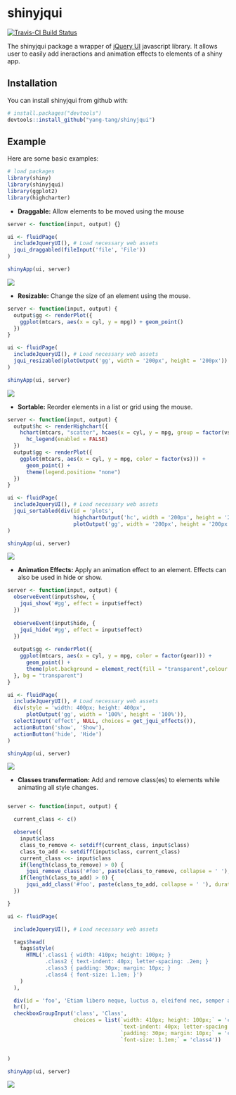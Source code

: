 
<!-- README.md is generated from README.Rmd. Please edit that file -->
shinyjqui
=========

[![Travis-CI Build Status](https://travis-ci.org/Yang-Tang/shinyjqui.svg?branch=master)](https://travis-ci.org/Yang-Tang/shinyjqui)

The shinyjqui package a wrapper of [jQuery UI](http://jqueryui.com/) javascript library. It allows user to easily add ineractions and animation effects to elements of a shiny app.

Installation
------------

You can install shinyjqui from github with:

``` r
# install.packages("devtools")
devtools::install_github("yang-tang/shinyjqui")
```

Example
-------

Here are some basic examples:

``` r
# load packages
library(shiny)
library(shinyjqui)
library(ggplot2)
library(highcharter)
```

-   **Draggable:** Allow elements to be moved using the mouse

``` r
server <- function(input, output) {}

ui <- fluidPage(
  includeJqueryUI(), # Load necessary web assets
  jqui_draggabled(fileInput('file', 'File'))
)

shinyApp(ui, server)
```

![](README-draggable.gif)

-   **Resizable:** Change the size of an element using the mouse.

``` r
server <- function(input, output) {
  output$gg <- renderPlot({
    ggplot(mtcars, aes(x = cyl, y = mpg)) + geom_point()
  })
}

ui <- fluidPage(
  includeJqueryUI(), # Load necessary web assets
  jqui_resizabled(plotOutput('gg', width = '200px', height = '200px'))
)

shinyApp(ui, server)
```

![](README-resizable.gif)

-   **Sortable:** Reorder elements in a list or grid using the mouse.

``` r
server <- function(input, output) {
  output$hc <- renderHighchart({
    hchart(mtcars, "scatter", hcaes(x = cyl, y = mpg, group = factor(vs))) %>% 
      hc_legend(enabled = FALSE)
  })
  output$gg <- renderPlot({
    ggplot(mtcars, aes(x = cyl, y = mpg, color = factor(vs))) + 
      geom_point() + 
      theme(legend.position= "none")
  })
}

ui <- fluidPage(
  includeJqueryUI(), # Load necessary web assets
  jqui_sortabled(div(id = 'plots',
                     highchartOutput('hc', width = '200px', height = '200px'),
                     plotOutput('gg', width = '200px', height = '200px')))
)

shinyApp(ui, server)
```

![](README-sortable.gif)

-   **Animation Effects:** Apply an animation effect to an element. Effects can also be used in hide or show.

``` r
server <- function(input, output) {
  observeEvent(input$show, {
    jqui_show('#gg', effect = input$effect)
  })
  
  observeEvent(input$hide, {
    jqui_hide('#gg', effect = input$effect)
  })
  
  output$gg <- renderPlot({
    ggplot(mtcars, aes(x = cyl, y = mpg, color = factor(gear))) +
      geom_point() +
      theme(plot.background = element_rect(fill = "transparent",colour = NA))
  }, bg = "transparent")
}

ui <- fluidPage(
  includeJqueryUI(), # Load necessary web assets
  div(style = 'width: 400px; height: 400px',
      plotOutput('gg', width = '100%', height = '100%')),
  selectInput('effect', NULL, choices = get_jqui_effects()),
  actionButton('show', 'Show'),
  actionButton('hide', 'Hide')
)

shinyApp(ui, server)
```

![](README-effects.gif)

-   **Classes transfermation:** Add and remove class(es) to elements while animating all style changes.

``` r

server <- function(input, output) {

  current_class <- c()

  observe({
    input$class
    class_to_remove <- setdiff(current_class, input$class)
    class_to_add <- setdiff(input$class, current_class)
    current_class <<- input$class
    if(length(class_to_remove) > 0) {
      jqui_remove_class('#foo', paste(class_to_remove, collapse = ' '), duration = 1000)}
    if(length(class_to_add) > 0) {
      jqui_add_class('#foo', paste(class_to_add, collapse = ' '), duration = 1000)}
  })

}

ui <- fluidPage(

  includeJqueryUI(), # Load necessary web assets

  tags$head(
    tags$style(
      HTML('.class1 { width: 410px; height: 100px; }
            .class2 { text-indent: 40px; letter-spacing: .2em; }
            .class3 { padding: 30px; margin: 10px; }
            .class4 { font-size: 1.1em; }')
    )
  ),

  div(id = 'foo', 'Etiam libero neque, luctus a, eleifend nec, semper at, lorem. Sed pede.'),
  hr(),
  checkboxGroupInput('class', 'Class',
                     choices = list(`width: 410px; height: 100px;` = 'class1',
                                    `text-indent: 40px; letter-spacing: .2em;` = 'class2',
                                    `padding: 30px; margin: 10px;` = 'class3',
                                    `font-size: 1.1em;` = 'class4'))


)

shinyApp(ui, server)
```

![](README-classes.gif)
